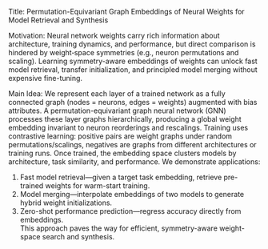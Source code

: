 Title: Permutation-Equivariant Graph Embeddings of Neural Weights for Model Retrieval and Synthesis

Motivation:
Neural network weights carry rich information about architecture, training dynamics, and performance, but direct comparison is hindered by weight‐space symmetries (e.g., neuron permutations and scaling). Learning symmetry-aware embeddings of weights can unlock fast model retrieval, transfer initialization, and principled model merging without expensive fine-tuning.

Main Idea:
We represent each layer of a trained network as a fully connected graph (nodes = neurons, edges = weights) augmented with bias attributes. A permutation-equivariant graph neural network (GNN) processes these layer graphs hierarchically, producing a global weight embedding invariant to neuron reorderings and rescalings. Training uses contrastive learning: positive pairs are weight graphs under random permutations/scalings, negatives are graphs from different architectures or training runs. Once trained, the embedding space clusters models by architecture, task similarity, and performance. We demonstrate applications:  
1) Fast model retrieval—given a target task embedding, retrieve pre-trained weights for warm-start training.  
2) Model merging—interpolate embeddings of two models to generate hybrid weight initializations.  
3) Zero-shot performance prediction—regress accuracy directly from embeddings.  
This approach paves the way for efficient, symmetry-aware weight-space search and synthesis.